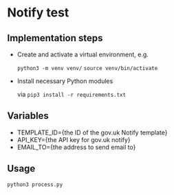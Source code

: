 # Notify test

## Implementation steps

- Create and activate a virtual environment, e.g.

  `python3 -m venv venv/`
  `source venv/bin/activate`

- Install necessary Python modules 

  via `pip3 install -r requirements.txt`

## Variables

- TEMPLATE_ID={the ID of the gov.uk Notify template}
- API_KEY={the API key for gov.uk notify}
- EMAIL_TO={the address to send email to}

## Usage

`python3 process.py`
